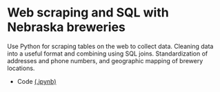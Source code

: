# Web scraping and SQL with Nebraska breweries  
Use Python for scraping tables on the web to collect data. Cleaning data into a useful format and combining using SQL joins. Standardization of addresses and phone numbers, and geographic mapping of brewery locations.  
* Code [(.ipynb)](https://github.com/ScottBreitbach/ScottBreitbach.github.io/blob/main/Portfolio-Projects/NE-Breweries/NE-breweries.ipynb)
